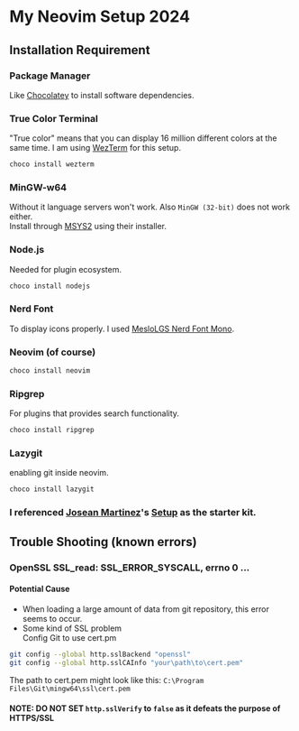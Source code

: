 # My Neovim Setup 2024

## Installation Requirement

### Package Manager

Like [Chocolatey](https://chocolatey.org/) to install software dependencies.

### True Color Terminal

"True color" means that you can display 16 million different colors at the same time.
I am using [WezTerm](https://wezfurlong.org/wezterm/index.html) for this setup.

```bash
choco install wezterm
```

### MinGW-w64
Without it language servers won't work. Also `MinGW (32-bit)` does not work either. \
Install through [MSYS2](https://www.msys2.org/) using their installer.

### Node.js
Needed for plugin ecosystem.
```bash
choco install nodejs
```

### Nerd Font

To display icons properly.
I used [MesloLGS Nerd Font Mono](https://www.nerdfonts.com/font-downloads).

### Neovim (of course)

```bash
choco install neovim
```

### Ripgrep

For plugins that provides search functionality.

```bash
choco install ripgrep
```

### Lazygit
enabling git inside neovim.
```bash
choco install lazygit
```

### I referenced [Josean Martinez](https://www.josean.com/)'s [Setup](https://www.josean.com/posts/how-to-setup-neovim-2024) as the starter kit.
## Trouble Shooting (known errors)
### OpenSSL SSL_read: SSL_ERROR_SYSCALL, errno 0 ...
#### Potential Cause
- When loading a large amount of data from git repository, this error seems to occur.
- Some kind of SSL problem \
Config Git to use cert.pm
```bash
git config --global http.sslBackend "openssl"
git config --global http.sslCAInfo "your\path\to\cert.pem"
```
The path to cert.pem might look like this: `C:\Program Files\Git\mingw64\ssl\cert.pem`
#### NOTE: DO NOT SET `http.sslVerify` to `false` as it defeats the purpose of HTTPS/SSL
